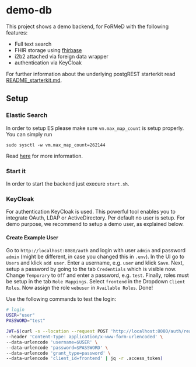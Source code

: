 # demo-db
This project shows a demo backend, for FoRMeD with the following features:
- Full text search
- FHIR storage using [fhirbase](https://www.health-samurai.io/fhirbase)
- i2b2 attached via foreign data wrapper
- authentication via KeyCloak

For further information about the underlying postgREST starterkit read [README_starterkit.md](README_starterkit.md).

## Setup

### Elastic Search
In order to setup ES please make sure `vm.max_map_count` is setup properly. 
You can simply run 
```
sudo sysctl -w vm.max_map_count=262144
```

Read [here](https://www.elastic.co/guide/en/elasticsearch/reference/6.8/vm-max-map-count.html) for more information.

### Start it
In order to start the backend just execure `start.sh`.

### KeyCloak

For authentication KeyCloak is used. This powerful tool enables you to integrate OAuth, LDAP or ActiveDirectory. Per default no user is setup. For demo purpose, we recommend to setup a demo user, as explained below. 

#### Create Example User
Go to `http://localhost:8080/auth` and login with user `admin` and password `admin` (might be different, in case you changed this in `.env`). In the UI go  to `Users` and klick `add user`.
Enter a username, e.g. `user` and klick `Save`. Next, setup a password by going to the tab `Credentials` which is visible now. Change `Temporary` to `Off` and enter a password, e.g. `test`.
Finally, roles must be setup in the tab `Role Mappings`. Select `frontend` in the Dropdown `Client Roles`. Now assign the role `webuser` in `Available Roles`. Done!

Use the following commands to test the login:

```bash
# login
USER="user"
PASSWORD="test"

JWT=$(curl -s --location --request POST 'http://localhost:8080/auth/realms/formed-api/protocol/openid-connect/token' \
--header 'Content-Type: application/x-www-form-urlencoded' \
--data-urlencode 'username=$USER' \
--data-urlencode 'password=$PASSWORD' \
--data-urlencode 'grant_type=password' \
--data-urlencode 'client_id=frontend' | jq -r .access_token)
```

